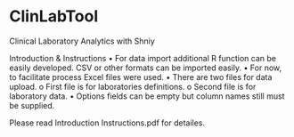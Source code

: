 # ClinLabTool
Clinical Laboratory Analytics with Shniy

Introduction & Instructions
•	For data import additional R function can be easily developed. CSV or other formats can be imported easily.
•	For now, to facilitate process Excel files were used. 
•	There are two files for data upload. 
o	First file is for laboratories definitions.
o	Second file is for laboratory data.
•	Options fields can be empty but column names still must be supplied. 


Please read
Introduction Instructions.pdf
for detailes.
